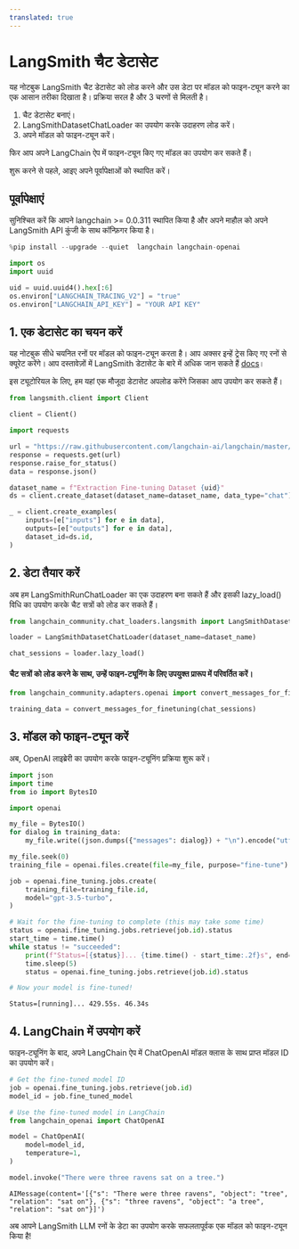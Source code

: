 ```yaml
---
translated: true
---
```


# LangSmith चैट डेटासेट

यह नोटबुक LangSmith चैट डेटासेट को लोड करने और उस डेटा पर मॉडल को फाइन-ट्यून करने का एक आसान तरीका दिखाता है।
प्रक्रिया सरल है और 3 चरणों से मिलती है।

1. चैट डेटासेट बनाएं।
2. LangSmithDatasetChatLoader का उपयोग करके उदाहरण लोड करें।
3. अपने मॉडल को फाइन-ट्यून करें।

फिर आप अपने LangChain ऐप में फाइन-ट्यून किए गए मॉडल का उपयोग कर सकते हैं।

शुरू करने से पहले, आइए अपने पूर्वापेक्षाओं को स्थापित करें।

## पूर्वापेक्षाएं

सुनिश्चित करें कि आपने langchain >= 0.0.311 स्थापित किया है और अपने माहौल को अपने LangSmith API कुंजी के साथ कॉन्फ़िगर किया है।

```python
%pip install --upgrade --quiet  langchain langchain-openai
```

```python
import os
import uuid

uid = uuid.uuid4().hex[:6]
os.environ["LANGCHAIN_TRACING_V2"] = "true"
os.environ["LANGCHAIN_API_KEY"] = "YOUR API KEY"
```

## 1. एक डेटासेट का चयन करें

यह नोटबुक सीधे चयनित रनों पर मॉडल को फाइन-ट्यून करता है। आप अक्सर इन्हें ट्रेस किए गए रनों से क्यूरेट करेंगे। आप दस्तावेज़ों में LangSmith डेटासेट के बारे में अधिक जान सकते हैं [docs](https://docs.smith.langchain.com/evaluation/concepts#datasets)।

इस ट्यूटोरियल के लिए, हम यहां एक मौजूदा डेटासेट अपलोड करेंगे जिसका आप उपयोग कर सकते हैं।

```python
from langsmith.client import Client

client = Client()
```

```python
import requests

url = "https://raw.githubusercontent.com/langchain-ai/langchain/master/docs/docs/integrations/chat_loaders/example_data/langsmith_chat_dataset.json"
response = requests.get(url)
response.raise_for_status()
data = response.json()
```

```python
dataset_name = f"Extraction Fine-tuning Dataset {uid}"
ds = client.create_dataset(dataset_name=dataset_name, data_type="chat")
```

```python
_ = client.create_examples(
    inputs=[e["inputs"] for e in data],
    outputs=[e["outputs"] for e in data],
    dataset_id=ds.id,
)
```

## 2. डेटा तैयार करें

अब हम LangSmithRunChatLoader का एक उदाहरण बना सकते हैं और इसकी lazy_load() विधि का उपयोग करके चैट सत्रों को लोड कर सकते हैं।

```python
from langchain_community.chat_loaders.langsmith import LangSmithDatasetChatLoader

loader = LangSmithDatasetChatLoader(dataset_name=dataset_name)

chat_sessions = loader.lazy_load()
```

#### चैट सत्रों को लोड करने के साथ, उन्हें फाइन-ट्यूनिंग के लिए उपयुक्त प्रारूप में परिवर्तित करें।

```python
from langchain_community.adapters.openai import convert_messages_for_finetuning

training_data = convert_messages_for_finetuning(chat_sessions)
```

## 3. मॉडल को फाइन-ट्यून करें

अब, OpenAI लाइब्रेरी का उपयोग करके फाइन-ट्यूनिंग प्रक्रिया शुरू करें।

```python
import json
import time
from io import BytesIO

import openai

my_file = BytesIO()
for dialog in training_data:
    my_file.write((json.dumps({"messages": dialog}) + "\n").encode("utf-8"))

my_file.seek(0)
training_file = openai.files.create(file=my_file, purpose="fine-tune")

job = openai.fine_tuning.jobs.create(
    training_file=training_file.id,
    model="gpt-3.5-turbo",
)

# Wait for the fine-tuning to complete (this may take some time)
status = openai.fine_tuning.jobs.retrieve(job.id).status
start_time = time.time()
while status != "succeeded":
    print(f"Status=[{status}]... {time.time() - start_time:.2f}s", end="\r", flush=True)
    time.sleep(5)
    status = openai.fine_tuning.jobs.retrieve(job.id).status

# Now your model is fine-tuned!
```

```output
Status=[running]... 429.55s. 46.34s
```

## 4. LangChain में उपयोग करें

फाइन-ट्यूनिंग के बाद, अपने LangChain ऐप में ChatOpenAI मॉडल क्लास के साथ प्राप्त मॉडल ID का उपयोग करें।

```python
# Get the fine-tuned model ID
job = openai.fine_tuning.jobs.retrieve(job.id)
model_id = job.fine_tuned_model

# Use the fine-tuned model in LangChain
from langchain_openai import ChatOpenAI

model = ChatOpenAI(
    model=model_id,
    temperature=1,
)
```

```python
model.invoke("There were three ravens sat on a tree.")
```

```output
AIMessage(content='[{"s": "There were three ravens", "object": "tree", "relation": "sat on"}, {"s": "three ravens", "object": "a tree", "relation": "sat on"}]')
```

अब आपने LangSmith LLM रनों के डेटा का उपयोग करके सफलतापूर्वक एक मॉडल को फाइन-ट्यून किया है!
